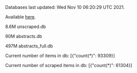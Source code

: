Databases last updated: Wed Nov 10 06:20:29 UTC 2021. 

Available [here](https://github.com/cbeauhilton/ash-db/releases).

8.6M	unscraped.db

90M	abstracts.db

497M	abstracts_full.db

Current number of items in db:
[{"count(*)": 93309}]

Current number of scraped items in db:
[{"count(*)": 61304}]
